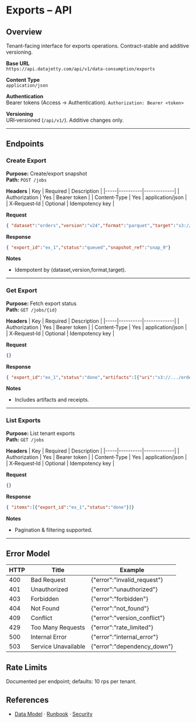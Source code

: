 # Exports – API

## Overview
Tenant-facing interface for exports operations. Contract-stable and additive versioning.

**Base URL**  
`https://api.datajetty.com/api/v1/data-consumption/exports`

**Content Type**  
`application/json`

**Authentication**  
Bearer tokens (Access → Authentication). `Authorization: Bearer <token>`

**Versioning**  
URI‑versioned (`/api/v1/`). Additive changes only.

---

## Endpoints

### Create Export
**Purpose:** Create/export snapshot  
**Path:** `POST /jobs`

**Headers**
| Key | Required | Description |
|-----|----------|-------------|
| Authorization | Yes | Bearer token |
| Content‑Type | Yes | application/json |
| X‑Request‑Id | Optional | Idempotency key |

**Request**
```json
{ "dataset":"orders","version":"v24","format":"parquet","target":"s3://tenant/exports/orders"}
```

**Response**
```json
{ "export_id":"ex_1","status":"queued","snapshot_ref":"snap_9"}
```

**Notes**
- Idempotent by (dataset,version,format,target).

---

### Get Export
**Purpose:** Fetch export status  
**Path:** `GET /jobs/{id}`

**Headers**
| Key | Required | Description |
|-----|----------|-------------|
| Authorization | Yes | Bearer token |
| Content‑Type | Yes | application/json |
| X‑Request‑Id | Optional | Idempotency key |

**Request**
```json
{}
```

**Response**
```json
{ "export_id":"ex_1","status":"done","artifacts":[{"uri":"s3://.../orders_v24.parquet"}]}
```

**Notes**
- Includes artifacts and receipts.

---

### List Exports
**Purpose:** List tenant exports  
**Path:** `GET /jobs`

**Headers**
| Key | Required | Description |
|-----|----------|-------------|
| Authorization | Yes | Bearer token |
| Content‑Type | Yes | application/json |
| X‑Request‑Id | Optional | Idempotency key |

**Request**
```json
{}
```

**Response**
```json
{ "items":[{"export_id":"ex_1","status":"done"}]}
```

**Notes**
- Pagination & filtering supported.

---

## Error Model
| HTTP | Title | Example |
|------|-------|---------|
| 400 | Bad Request | {"error":"invalid_request"} |
| 401 | Unauthorized | {"error":"unauthorized"} |
| 403 | Forbidden | {"error":"forbidden"} |
| 404 | Not Found | {"error":"not_found"} |
| 409 | Conflict | {"error":"version_conflict"} |
| 429 | Too Many Requests | {"error":"rate_limited"} |
| 500 | Internal Error | {"error":"internal_error"} |
| 503 | Service Unavailable | {"error":"dependency_down"} |

## Rate Limits
Documented per endpoint; defaults: 10 rps per tenant.

## References
- [Data Model](data-model.md) · [Runbook](runbook.md) · [Security](security.md)
